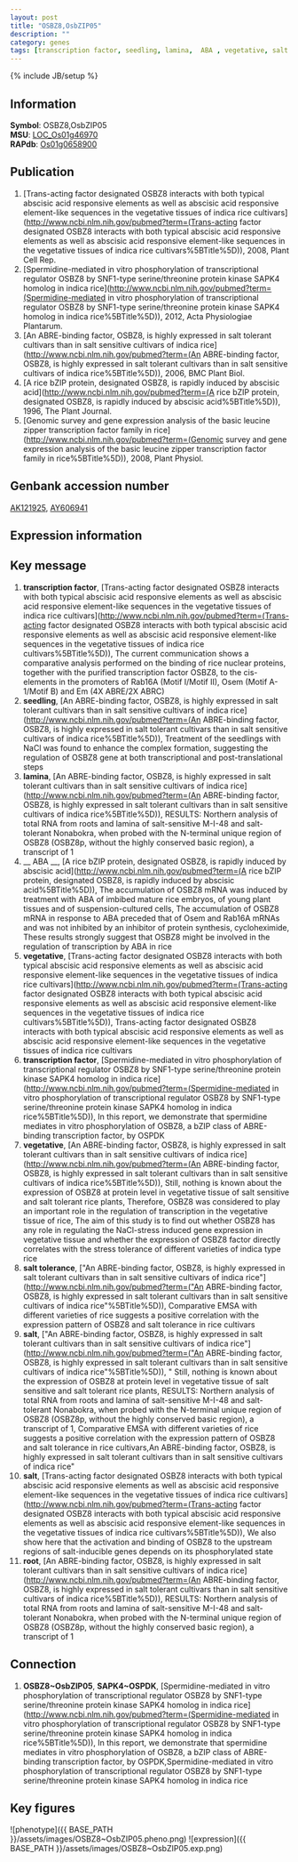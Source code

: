 ```yaml
---
layout: post
title: "OSBZ8,OsbZIP05"
description: ""
category: genes
tags: [transcription factor, seedling, lamina,  ABA , vegetative, salt tolerance, salt, root, Gene]
---
```

{% include JB/setup %}

## Information
__Symbol__: OSBZ8,OsbZIP05  
__MSU__: [LOC_Os01g46970](http://rice.plantbiology.msu.edu/cgi-bin/ORF_infopage.cgi?orf=LOC_Os01g46970)  
__RAPdb__: [Os01g0658900](http://rapdb.dna.affrc.go.jp/viewer/gbrowse_details/irgsp1?name=Os01g0658900)  

## Publication
1. [Trans-acting factor designated OSBZ8 interacts with both typical abscisic acid responsive elements as well as abscisic acid responsive element-like sequences in the vegetative tissues of indica rice cultivars](http://www.ncbi.nlm.nih.gov/pubmed?term=(Trans-acting factor designated OSBZ8 interacts with both typical abscisic acid responsive elements as well as abscisic acid responsive element-like sequences in the vegetative tissues of indica rice cultivars%5BTitle%5D)), 2008, Plant Cell Rep.
2. [Spermidine-mediated in vitro phosphorylation of transcriptional regulator OSBZ8 by SNF1-type serine/threonine protein kinase SAPK4 homolog in indica rice](http://www.ncbi.nlm.nih.gov/pubmed?term=(Spermidine-mediated in vitro phosphorylation of transcriptional regulator OSBZ8 by SNF1-type serine/threonine protein kinase SAPK4 homolog in indica rice%5BTitle%5D)), 2012, Acta Physiologiae Plantarum.
3. [An ABRE-binding factor, OSBZ8, is highly expressed in salt tolerant cultivars than in salt sensitive cultivars of indica rice](http://www.ncbi.nlm.nih.gov/pubmed?term=(An ABRE-binding factor, OSBZ8, is highly expressed in salt tolerant cultivars than in salt sensitive cultivars of indica rice%5BTitle%5D)), 2006, BMC Plant Biol.
4. [A rice bZIP protein, designated OSBZ8, is rapidly induced by abscisic acid](http://www.ncbi.nlm.nih.gov/pubmed?term=(A rice bZIP protein, designated OSBZ8, is rapidly induced by abscisic acid%5BTitle%5D)), 1996, The Plant Journal.
5. [Genomic survey and gene expression analysis of the basic leucine zipper transcription factor family in rice](http://www.ncbi.nlm.nih.gov/pubmed?term=(Genomic survey and gene expression analysis of the basic leucine zipper transcription factor family in rice%5BTitle%5D)), 2008, Plant Physiol.

## Genbank accession number
[AK121925](http://www.ncbi.nlm.nih.gov/nuccore/AK121925), [AY606941](http://www.ncbi.nlm.nih.gov/nuccore/AY606941)

## Expression information

## Key message
1. __transcription factor__, [Trans-acting factor designated OSBZ8 interacts with both typical abscisic acid responsive elements as well as abscisic acid responsive element-like sequences in the vegetative tissues of indica rice cultivars](http://www.ncbi.nlm.nih.gov/pubmed?term=(Trans-acting factor designated OSBZ8 interacts with both typical abscisic acid responsive elements as well as abscisic acid responsive element-like sequences in the vegetative tissues of indica rice cultivars%5BTitle%5D)),  The current communication shows a comparative analysis performed on the binding of rice nuclear proteins, together with the purified transcription factor OSBZ8, to the cis-elements in the promoters of Rab16A (Motif I/Motif II), Osem (Motif A-1/Motif B) and Em (4X ABRE/2X ABRC)
2. __seedling__, [An ABRE-binding factor, OSBZ8, is highly expressed in salt tolerant cultivars than in salt sensitive cultivars of indica rice](http://www.ncbi.nlm.nih.gov/pubmed?term=(An ABRE-binding factor, OSBZ8, is highly expressed in salt tolerant cultivars than in salt sensitive cultivars of indica rice%5BTitle%5D)),  Treatment of the seedlings with NaCl was found to enhance the complex formation, suggesting the regulation of OSBZ8 gene at both transcriptional and post-translational steps
3. __lamina__, [An ABRE-binding factor, OSBZ8, is highly expressed in salt tolerant cultivars than in salt sensitive cultivars of indica rice](http://www.ncbi.nlm.nih.gov/pubmed?term=(An ABRE-binding factor, OSBZ8, is highly expressed in salt tolerant cultivars than in salt sensitive cultivars of indica rice%5BTitle%5D)),  RESULTS: Northern analysis of total RNA from roots and lamina of salt-sensitive M-I-48 and salt-tolerant Nonabokra, when probed with the N-terminal unique region of OSBZ8 (OSBZ8p, without the highly conserved basic region), a transcript of 1
4. __ ABA __, [A rice bZIP protein, designated OSBZ8, is rapidly induced by abscisic acid](http://www.ncbi.nlm.nih.gov/pubmed?term=(A rice bZIP protein, designated OSBZ8, is rapidly induced by abscisic acid%5BTitle%5D)),  The accumulation of OSBZ8 mRNA was induced by treatment with ABA of imbibed mature rice embryos, of young plant tissues and of suspension-cultured cells, The accumulation of OSBZ8 mRNA in response to ABA preceded that of Osem and Rab16A mRNAs and was not inhibited by an inhibitor of protein synthesis, cycloheximide, These results strongly suggest that OSBZ8 might be involved in the regulation of transcription by ABA in rice
5. __vegetative__, [Trans-acting factor designated OSBZ8 interacts with both typical abscisic acid responsive elements as well as abscisic acid responsive element-like sequences in the vegetative tissues of indica rice cultivars](http://www.ncbi.nlm.nih.gov/pubmed?term=(Trans-acting factor designated OSBZ8 interacts with both typical abscisic acid responsive elements as well as abscisic acid responsive element-like sequences in the vegetative tissues of indica rice cultivars%5BTitle%5D)), Trans-acting factor designated OSBZ8 interacts with both typical abscisic acid responsive elements as well as abscisic acid responsive element-like sequences in the vegetative tissues of indica rice cultivars
6. __transcription factor__, [Spermidine-mediated in vitro phosphorylation of transcriptional regulator OSBZ8 by SNF1-type serine/threonine protein kinase SAPK4 homolog in indica rice](http://www.ncbi.nlm.nih.gov/pubmed?term=(Spermidine-mediated in vitro phosphorylation of transcriptional regulator OSBZ8 by SNF1-type serine/threonine protein kinase SAPK4 homolog in indica rice%5BTitle%5D)),  In this report, we demonstrate that spermidine mediates in vitro phosphorylation of OSBZ8, a bZIP class of ABRE-binding transcription factor, by OSPDK
7. __vegetative__, [An ABRE-binding factor, OSBZ8, is highly expressed in salt tolerant cultivars than in salt sensitive cultivars of indica rice](http://www.ncbi.nlm.nih.gov/pubmed?term=(An ABRE-binding factor, OSBZ8, is highly expressed in salt tolerant cultivars than in salt sensitive cultivars of indica rice%5BTitle%5D)),  Still, nothing is known about the expression of OSBZ8 at protein level in vegetative tissue of salt sensitive and salt tolerant rice plants, Therefore, OSBZ8 was considered to play an important role in the regulation of transcription in the vegetative tissue of rice, The aim of this study is to find out whether OSBZ8 has any role in regulating the NaCl-stress induced gene expression in vegetative tissue and whether the expression of OSBZ8 factor directly correlates with the stress tolerance of different varieties of indica type rice
8. __salt tolerance__, ["An ABRE-binding factor, OSBZ8, is highly expressed in salt tolerant cultivars than in salt sensitive cultivars of indica rice"](http://www.ncbi.nlm.nih.gov/pubmed?term=("An ABRE-binding factor, OSBZ8, is highly expressed in salt tolerant cultivars than in salt sensitive cultivars of indica rice"%5BTitle%5D)),  Comparative EMSA with different varieties of rice suggests a positive correlation with the expression pattern of OSBZ8 and salt tolerance in rice cultivars
9. __salt__, ["An ABRE-binding factor, OSBZ8, is highly expressed in salt tolerant cultivars than in salt sensitive cultivars of indica rice"](http://www.ncbi.nlm.nih.gov/pubmed?term=("An ABRE-binding factor, OSBZ8, is highly expressed in salt tolerant cultivars than in salt sensitive cultivars of indica rice"%5BTitle%5D)), " Still, nothing is known about the expression of OSBZ8 at protein level in vegetative tissue of salt sensitive and salt tolerant rice plants, RESULTS: Northern analysis of total RNA from roots and lamina of salt-sensitive M-I-48 and salt-tolerant Nonabokra, when probed with the N-terminal unique region of OSBZ8 (OSBZ8p, without the highly conserved basic region), a transcript of 1, Comparative EMSA with different varieties of rice suggests a positive correlation with the expression pattern of OSBZ8 and salt tolerance in rice cultivars,An ABRE-binding factor, OSBZ8, is highly expressed in salt tolerant cultivars than in salt sensitive cultivars of indica rice"
10. __salt__, [Trans-acting factor designated OSBZ8 interacts with both typical abscisic acid responsive elements as well as abscisic acid responsive element-like sequences in the vegetative tissues of indica rice cultivars](http://www.ncbi.nlm.nih.gov/pubmed?term=(Trans-acting factor designated OSBZ8 interacts with both typical abscisic acid responsive elements as well as abscisic acid responsive element-like sequences in the vegetative tissues of indica rice cultivars%5BTitle%5D)),  We also show here that the activation and binding of OSBZ8 to the upstream regions of salt-inducible genes depends on its phosphorylated state
11. __root__, [An ABRE-binding factor, OSBZ8, is highly expressed in salt tolerant cultivars than in salt sensitive cultivars of indica rice](http://www.ncbi.nlm.nih.gov/pubmed?term=(An ABRE-binding factor, OSBZ8, is highly expressed in salt tolerant cultivars than in salt sensitive cultivars of indica rice%5BTitle%5D)),  RESULTS: Northern analysis of total RNA from roots and lamina of salt-sensitive M-I-48 and salt-tolerant Nonabokra, when probed with the N-terminal unique region of OSBZ8 (OSBZ8p, without the highly conserved basic region), a transcript of 1

## Connection
1. __OSBZ8~OsbZIP05__, __SAPK4~OSPDK__, [Spermidine-mediated in vitro phosphorylation of transcriptional regulator OSBZ8 by SNF1-type serine/threonine protein kinase SAPK4 homolog in indica rice](http://www.ncbi.nlm.nih.gov/pubmed?term=(Spermidine-mediated in vitro phosphorylation of transcriptional regulator OSBZ8 by SNF1-type serine/threonine protein kinase SAPK4 homolog in indica rice%5BTitle%5D)),  In this report, we demonstrate that spermidine mediates in vitro phosphorylation of OSBZ8, a bZIP class of ABRE-binding transcription factor, by OSPDK,Spermidine-mediated in vitro phosphorylation of transcriptional regulator OSBZ8 by SNF1-type serine/threonine protein kinase SAPK4 homolog in indica rice

## Key figures
![phenotype]({{ BASE_PATH }}/assets/images/OSBZ8~OsbZIP05.pheno.png)
![expression]({{ BASE_PATH }}/assets/images/OSBZ8~OsbZIP05.exp.png)


